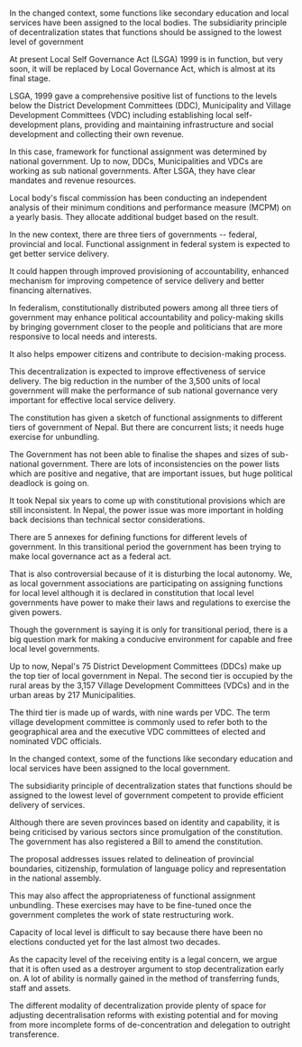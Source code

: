 In the changed context, some functions like secondary education and local services have been assigned to the local bodies. The subsidiarity principle of decentralization states that functions should be assigned to the lowest level of government

At present Local Self Governance Act (LSGA) 1999 is in function, but very soon, it will be replaced by Local Governance Act, which is almost at its final stage.

LSGA, 1999 gave a comprehensive positive list of functions to the levels below the District Development Committees (DDC), Municipality and Village Development Committees (VDC) including establishing local self-development plans, providing and maintaining infrastructure and social development and collecting their own revenue.

In this case, framework for functional assignment was determined by national government. Up to now, DDCs, Municipalities and VDCs are working as sub national governments. After LSGA, they have clear mandates and revenue resources.

Local body's fiscal commission has been conducting an independent analysis of their minimum conditions and performance measure (MCPM) on a yearly basis. They allocate additional budget based on the result.

In the new context, there are three tiers of governments -- federal, provincial and local. Functional assignment in federal system is expected to get better service delivery.

It could happen through improved provisioning of accountability, enhanced mechanism for improving competence of service delivery and better financing alternatives.

In federalism, constitutionally distributed powers among all three tiers of government may enhance political accountability and policy-making skills by bringing government closer to the people and politicians that are more responsive to local needs and interests.
 
It also helps empower citizens and contribute to decision-making process.

This decentralization is expected to improve effectiveness of service delivery. The big reduction in the number of the 3,500 units of local government will make the performance of sub national governance very important for effective local service delivery.

The constitution has given a sketch of functional assignments to different tiers of government of Nepal. But there are concurrent lists; it needs huge exercise for unbundling.

The Government has not been able to finalise the shapes and sizes of sub-national government. There are lots of inconsistencies on the power lists which are positive and negative, that are important issues, but huge political deadlock is going on.

It took Nepal six years to come up with constitutional provisions which are still inconsistent. In Nepal, the power issue was more important in holding back decisions than technical sector considerations.

There are 5 annexes for defining functions for different levels of government. In this transitional period the government has been trying to make local governance act as a federal act.

That is also controversial because of it is disturbing the local autonomy. We, as local government associations are participating on assigning functions for local level although it is declared in constitution that local level governments have power to make their laws and regulations to exercise the given powers.

Though the government is saying it is only for transitional period, there is a big question mark for making a conducive environment for capable and free local level governments.

Up to now, Nepal's 75 District Development Committees (DDCs) make up the top tier of local government in Nepal. The second tier is occupied by the rural areas by the 3,157 Village Development Committees (VDCs) and in the urban areas by 217 Municipalities.

The third tier is made up of wards, with nine wards per VDC. The term village development committee is commonly used to refer both to the geographical area and the executive VDC committees of elected and nominated VDC officials.

In the changed context, some of the functions like secondary education and local services have been assigned to the local government.

The subsidiarity principle of decentralization states that functions should be assigned to the lowest level of government competent to provide efficient delivery of services.

Although there are seven provinces based on identity and capability, it is being criticised by various sectors since promulgation of the constitution. The government has also registered a Bill to amend the constitution.

The proposal addresses issues related to delineation of provincial boundaries, citizenship, formulation of language policy and representation in the national assembly.

This may also affect the appropriateness of functional assignment unbundling. These exercises may have to be fine-tuned once the government completes the work of state restructuring work.

Capacity of local level is difficult to say because there have been no elections conducted yet for the last almost two decades.

As the capacity level of the receiving entity is a legal concern, we argue that it is often used as a destroyer argument to stop decentralization early on. A lot of ability is normally gained in the method of transferring funds, staff and assets.

The different modality of decentralization provide plenty of space for adjusting decentralisation reforms with existing potential and for moving from more incomplete forms of de-concentration and delegation to outright transference.